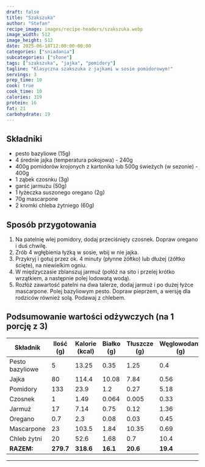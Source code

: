 ```yaml
---
draft: false
title: "Szakszuka"
author: "Stefan"
recipe_image: images/recipe-headers/szakszuka.webp
image_width: 512
image_height: 512
date: 2025-06-18T12:00:00-00:00
categories: ["sniadania"]
subcategories: ["słone"]
tags: ["szakszuka", "jajka", "pomidory"]
tagline: "Klasyczna szakszuka z jajkami w sosie pomidorowym!"
servings: 3
prep_time: 10
cook: true
cook_time: 10
calories: 319
protein: 16
fat: 21
carbohydrate: 19
---
```


## Składniki
- pesto bazyliowe (15g)
- 4 średnie jajka (temperatura pokojowa) - 240g
- 400g pomidorów krojonych z kartonika lub 500g świeżych (w sezonie) - 400g
- 1 ząbek czosnku (3g)
- garść jarmużu (50g)
- 1 łyżeczka suszonego oregano (2g)
- 70g mascarpone
- 2 kromki chleba żytniego (60g)

## Sposób przygotowania
1. Na patelnię wlej pomidory, dodaj przeciśnięty czosnek. Dopraw oregano i duś chwilę.
2. Zrób 4 wgłębienia łyżką w sosie, wbij w nie jajka.
3. Przykryj i gotuj przez ok. 4 minuty (płynne żółtko) lub dłużej (żółtko ścięte), na niewielkim ogniu.
4. W międzyczasie zblanszuj jarmuż (połóż na sito i przelej krótko wrzątkiem, a następnie polej lodowatą wodą).
5. Rozłóż zawartość patelni na dwa talerze, dodaj jarmuż i po dużej łyżce mascarpone. Polej bazyliowym pesto. Dopraw pieprzem, a wersję dla rodziców również solą. Podawaj z chlebem.

## Podsumowanie wartości odżywczych (na 1 porcję z 3)

| Składnik         | Ilość (g) | Kalorie (kcal) | Białko (g) | Tłuszcze (g) | Węglowodany (g) |
|------------------|-----------|---------------|------------|--------------|-----------------|
| Pesto bazyliowe  | 5         | 13.25         | 0.35       | 1.25         | 0.4             |
| Jajka            | 80        | 114.4         | 10.08      | 7.84         | 0.56            |
| Pomidory         | 133       | 23.9          | 1.2        | 0.27         | 5.18            |
| Czosnek          | 1         | 1.49          | 0.064      | 0.005        | 0.33            |
| Jarmuż           | 17        | 7.14          | 0.75       | 0.12         | 1.36            |
| Oregano          | 0.7       | 2.3           | 0.08       | 0.03         | 0.45            |
| Mascarpone       | 23        | 103.5         | 1.84       | 10.35        | 0.69            |
| Chleb żytni      | 20        | 52.6          | 1.68       | 0.7          | 10.4            |
| **RAZEM:**       | **279.7** | **318.6**     | **16.1**   | **20.6**     | **19.4**        |

---
